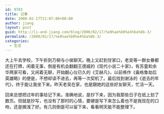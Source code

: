 ```yaml
---
id: 9783
title: 记事
date: 2008-02-17T21:07:00+00:00
author: jiang
layout: post
guid: http://li-and-jiang.com/blog/2008/02/17/%e8%ae%b0%e4%ba%8b-3/
permalink: /2008/02/17/%e8%ae%b0%e4%ba%8b-3/
categories:
  - 生活
---
```

大上午去学校，下午折到万柳与小侯聊天。晚上又赶到甘家口，老吴等一群女眷都还在打牌，闲着无事，倒是有机会翻翻王德威的《现代小说二十家》，有苏童和余华两家可看，又闲着无聊，开始翻心仪已久的《艾赫凡》，以前唤作《盎格鲁劫后英雄略》的便是，不想却读不进去，再等一次契机了。最后找到谢泳的《逝去的年代》，终于能让我坐下来。昨天老吴在家，也是跟她的这些好友聊天，忙活一天。 

回来总想把过年的事给记下来。准确地说，是抄下来，因为我那些日子在纸上划了数页。但就是抄写，也没有了那时的心情，要硬是写下来怎么着也不是我现在的口吻，还是搁浅了好。有几则倒是可以留下来，看看明天能不能整理下。